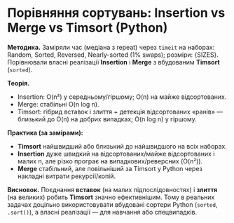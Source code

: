 # Порівняння сортувань: Insertion vs Merge vs Timsort (Python)

**Методика.** Заміряли час (медіана з repeat) через `timeit` на наборах:
Random, Sorted, Reversed, Nearly-sorted (1% swaps); розміри: {SIZES}.
Порівнювали власні реалізації **Insertion** і **Merge** з вбудованим **Timsort** (`sorted`).

**Теорія.**
- Insertion: O(n²) у середньому/гіршому; O(n) на майже відсортованих.
- Merge: стабільні O(n log n).
- Timsort: гібрид вставок і злиття + детекція відсортованих «ранів» — близький до O(n) на добрих випадках; O(n log n) у гіршому.

**Практика (за замірами):**
- **Timsort** найшвидший або близький до найшвидшого на всіх наборах.
- **Insertion** дуже швидкий на відсортованих/майже відсортованих і малих n, але різко програє на випадкових/реверсних (O(n²)).
- **Merge** стабільний, але повільніший за Timsort у Python через накладні витрати рекурсії/копій.

**Висновок.** Поєднання **вставок** (на малих підпослідовностях) і **злиття** (на великих) робить **Timsort** значно ефективнішим. 
Тому в реальних задачах доцільно використовувати вбудовані сортери Python (`sorted`, `.sort()`), а власні реалізації — для навчання або спецвипадків.